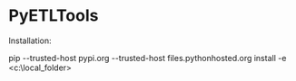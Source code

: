 # PyETLTools

Installation:

pip --trusted-host pypi.org --trusted-host files.pythonhosted.org install -e <c:\local_folder>
